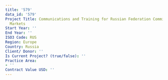 ```yaml
---
title: '579'
data_id: '579'
Project Title: Communications and Training for Russian Federation Commission on Securities
  Markets
Start Year: ''
End Year: ''
ISO3 Code: RUS
Region: Europe
Country: Russia
Client/ Donor: ''
Is Current Project? (true/false): ''
Practice Area:
- ''
Contract Value USD: ''
---
```


